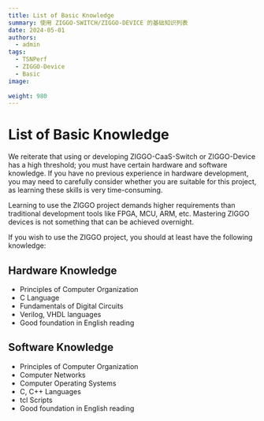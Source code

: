 ```yaml
---
title: List of Basic Knowledge
summary: 使用 ZIGGO-SWITCH/ZIGGO-DEVICE 的基础知识列表
date: 2024-05-01
authors:
  - admin
tags:
  - TSNPerf
  - ZIGGO-Device
  - Basic
image:
  
weight: 980
---
```

# List of Basic Knowledge
We reiterate that using or developing ZIGGO-CaaS-Switch or ZIGGO-Device has a high threshold; you must have certain hardware and software knowledge. If you have no previous experience in hardware development, you may need to carefully consider whether you are suitable for this project, as learning these skills is very time-consuming.

Learning to use the ZIGGO project demands higher requirements than traditional development tools like FPGA, MCU, ARM, etc. Mastering ZIGGO devices is not something that can be achieved overnight.

If you wish to use the ZIGGO project, you should at least have the following knowledge:

## Hardware Knowledge

* Principles of Computer Organization
* C Language
* Fundamentals of Digital Circuits
* Verilog, VHDL languages
* Good foundation in English reading

## Software Knowledge

* Principles of Computer Organization
* Computer Networks
* Computer Operating Systems
* C, C++ Languages
* tcl Scripts
* Good foundation in English reading